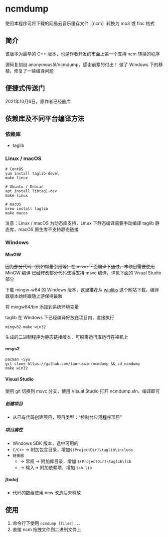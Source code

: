 # ncmdump

使用本程序可将下载的网易云音乐缓存文件（ncm）转换为 mp3 或 flac 格式

## 简介

该版本为最早的 C++ 版本，也是作者开发的市面上第一个支持 ncm 转换的程序

源码复刻自 anonymous5l/ncmdump，感谢前辈的付出！
做了 Windows 下的移植，修复了一些编译问题

## 便捷式传送门

2021年10月6日，原作者已经删库

## 依赖库及不同平台编译方法

### 依赖库

* taglib

### Linux / macOS

```shell
# CentOS
yum install taglib-devel
make linux

# Ubuntu / Debian
apt install libtag1-dev
make linux

# macOS
brew install taglib
make macos
```

注意：Linux / macOS 为动态库支持，Linux 下静态编译需要手动编译 taglib 静态库，macOS 原生库不支持静态链接

### Windows

#### MinGW

~~因为部分代码（例如常量引用等）在 msvc 下面编译不通过，本项目需要使用 MinGW 编译~~
已经修改部分代码使得支持 msvc 编译，详见下面的 Visual Studio 部分

下载 mingw-w64 的 Windows 版本，这里推荐从 [winlibs](https://winlibs.com/) 这个网站下载，编译器版本始终跟随上游保持最新

将 mingw64/bin 添加到系统环境变量

taglib 在 Windows 下已经编译好放在项目内，直接执行

```shell
mingw32-make win32
```

生成的二进制程序为静态链接版本，可脱离运行库运行在裸机上

#### msys2

```shell
pacman -Syu
git clone https://github.com/taurusxin/ncmdump && cd ncmdump
make win32
```

#### Visual Studio

使用 git 切换到 msvc 分支，使用 Visual Studio 打开 ncmdump.sln，编译即可

##### 创建项目

- 从已有代码创建项目，项目类型：“控制台应用程序项目”

##### 项目属性

- Windows SDK 版本，选中可用的
- `C/C++` -> 附加包含目录，增加`$(ProjectDir)\taglib\include`
- `链接器`
  - -> 常规 -> 附加库目录，增加 `$(ProjectDir)\taglib\lib`
  - -> 输入-> 附加依赖项，增加 `tab.lib`

##### [todo] 

- 代码的数组使用 new 改造后未释放

  

## 使用

1. 命令行下使用 `ncmdump [files]...`
2. 直接 ncm 拖拽文件到二进制文件上
